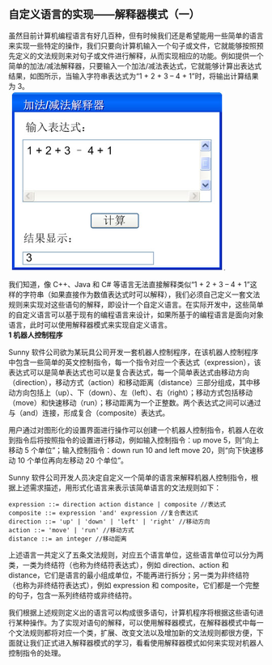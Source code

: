 ## 自定义语言的实现——解释器模式（一）
虽然目前计算机编程语言有好几百种，但有时候我们还是希望能用一些简单的语言来实现一些特定的操作，我们只要向计算机输入一个句子或文件，它就能够按照预先定义的文法规则来对句子或文件进行解释，从而实现相应的功能。例如提供一个简单的加法/减法解释器，只要输入一个加法/减法表达式，它就能够计算出表达式结果，如图所示，当输入字符串表达式为“1 + 2 + 3 – 4 + 1”时，将输出计算结果为 3。  
![加法/减法解释器示意图](images/1341330817_7035.jpg)  

我们知道，像 C++、Java 和 C# 等语言无法直接解释类似“1 + 2 + 3 – 4 + 1”这样的字符串（如果直接作为数值表达式时可以解释），我们必须自己定义一套文法规则来实现对这些语句的解释，即设计一个自定义语言。在实际开发中，这些简单的自定义语言可以基于现有的编程语言来设计，如果所基于的编程语言是面向对象语言，此时可以使用解释器模式来实现自定义语言。  
**1 机器人控制程序**  

Sunny 软件公司欲为某玩具公司开发一套机器人控制程序，在该机器人控制程序中包含一些简单的英文控制指令，每一个指令对应一个表达式（expression），该表达式可以是简单表达式也可以是复合表达式，每一个简单表达式由移动方向（direction），移动方式（action）和移动距离（distance）三部分组成，其中移动方向包括上（up）、下（down）、左（left）、右（right）；移动方式包括移动（move）和快速移动（run）；移动距离为一个正整数。两个表达式之间可以通过与（and）连接，形成复合（composite）表达式。  

用户通过对图形化的设置界面进行操作可以创建一个机器人控制指令，机器人在收到指令后将按照指令的设置进行移动，例如输入控制指令：up move 5，则“向上移动 5 个单位”；输入控制指令：down  run 10 and left move 20，则“向下快速移动 10 个单位再向左移动 20 个单位”。  

Sunny 软件公司开发人员决定自定义一个简单的语言来解释机器人控制指令，根据上述需求描述，用形式化语言来表示该简单语言的文法规则如下：  
```
expression ::= direction action distance | composite //表达式
composite ::= expression 'and' expression //复合表达式
direction ::= 'up' | 'down' | 'left' | 'right' //移动方向
action ::= 'move' | 'run' //移动方式
distance ::= an integer //移动距离
```  

上述语言一共定义了五条文法规则，对应五个语言单位，这些语言单位可以分为两类，一类为终结符（也称为终结符表达式），例如 direction、action 和 distance，它们是语言的最小组成单位，不能再进行拆分；另一类为非终结符（也称为非终结符表达式），例如 expression 和 composite，它们都是一个完整的句子，包含一系列终结符或非终结符。  

我们根据上述规则定义出的语言可以构成很多语句，计算机程序将根据这些语句进行某种操作。为了实现对语句的解释，可以使用解释器模式，在解释器模式中每一个文法规则都将对应一个类，扩展、改变文法以及增加新的文法规则都很方便，下面就让我们正式进入解释器模式的学习，看看使用解释器模式如何来实现对机器人控制指令的处理。
